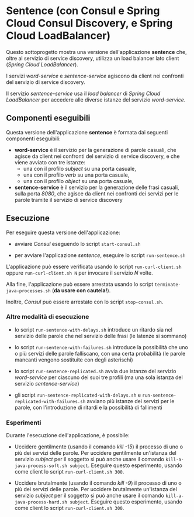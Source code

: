 # Sentence (con Consul e Spring Cloud Consul Discovery, e Spring Cloud LoadBalancer)

Questo sottoprogetto mostra una versione dell'applicazione **sentence** che, oltre al servizio di service discovery, utilizza un load balancer lato client (*Spring Cloud LoadBalancer*). 

I servizi *word-service* e *sentence-service* agiscono da client nei confronti del servizio di service discovery. 

Il servizio *sentence-service* usa il *load balancer* di *Spring Cloud LoadBalancer* per accedere alle diverse istanze del servizio *word-service*. 

## Componenti eseguibili

Questa versione dell'applicazione **sentence** è formata dai seguenti componenti eseguibili: 

* **word-service** è il servizio per la generazione di parole casuali, che agisce da client nei confronti del servizio di service discovery, e che viene avviato con tre istanze: 
  * una con il profilo *subject* su una porta casuale, 
  * una con il profilo *verb* su una porta casuale, 
  * una con il profilo *object* su una porta casuale, 
* **sentence-service** è il servizio per la generazione delle frasi casuali, sulla porta *8080*, che agisce da client nei confronti dei servizi per le parole tramite il servizio di service discovery 

## Esecuzione 

Per eseguire questa versione dell'applicazione: 

* avviare *Consul* eseguendo lo script `start-consul.sh` 

* per avviare l'applicazione *sentence*, eseguire lo script `run-sentence.sh` 

L'applicazione può essere verificata usando lo script `run-curl-client.sh` oppure `run-curl-client.sh N` per invocare il servizio *N* volte.  

Alla fine, l'applicazione può essere arrestata usando lo script `terminate-java-processes.sh` (**da usare con cautela!**). 

Inoltre, *Consul* può essere arrestato con lo script `stop-consul.sh`. 

### Altre modalità di esecuzione 

* lo script `run-sentence-with-delays.sh` introduce un ritardo sia nel servizio delle parole che nel servizio delle frasi (le latenze si sommano)

* lo script `run-sentence-with-failures.sh` introduce la possibilità che uno o più servizi delle parole falliscano, con una certa probabilità (le parole mancanti vengono sostituite con degli asterischi)

* lo script `run-sentence-replicated.sh` avvia due istanze del servizio *word-service* per ciascuno dei suoi tre profili (ma una sola istanza del servizio *sentence-service*)

* gli script `run-sentence-replicated-with-delays.sh` e `run-sentence-replicated-with-failures.sh` avviano più istanze dei servizi per le parole, con l'introduzione di ritardi e la possibilità di fallimenti 

### Esperimenti 

Durante l'esecuzione dell'applicazione, è possibile: 

* Uccidere gentilmente (usando il comando *kill -15*) il processo di uno o più dei servizi delle parole. 
  Per uccidere gentilmente un'istanza del servizio *subject* per il soggetto si può anche usare il comando `kill-a-java-process-soft.sh subject`.
  Eseguire questo esperimento, usando come client lo script `run-curl-client.sh 300`. 

* Uccidere brutalmente (usando il comando *kill -9*) il processo di uno o più dei servizi delle parole. 
  Per uccidere brutalmente un'istanza del servizio *subject* per il soggetto si può anche usare il comando `kill-a-java-process-hard.sh subject`.
  Eseguire questo esperimento, usando come client lo script `run-curl-client.sh 300`. 
